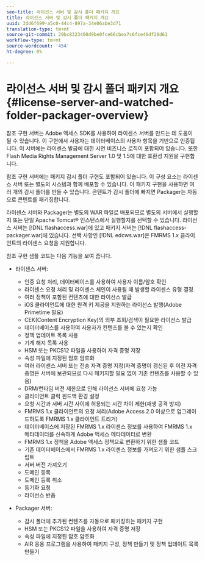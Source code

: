 ```yaml
---
seo-title: 라이선스 서버 및 감시 폴더 패키지 개요
title: 라이선스 서버 및 감시 폴더 패키지 개요
uuid: 3dd6f699-a5c0-44c4-897a-34e06abe3d71
translation-type: tm+mt
source-git-commit: 29bc8323460d9be0fce66cbea7c6fce46df20d61
workflow-type: tm+mt
source-wordcount: '454'
ht-degree: 0%

---
```



# 라이선스 서버 및 감시 폴더 패키지 개요 {#license-server-and-watched-folder-packager-overview}

참조 구현 서버는 Adobe 액세스 SDK를 사용하여 라이센스 서버를 만드는 데 도움이 될 수 있습니다. 이 구현에서 사용자는 데이터베이스의 사용자 항목을 기반으로 인증됩니다. 이 서버에는 라이센스 발급에 대한 시연 비즈니스 로직이 포함되어 있습니다. 또한 Flash Media Rights Management Server 1.0 및 1.5에 대한 호환성 지원을 구현합니다.

참조 구현 서버에는 패키지 감시 폴더 구현도 포함되어 있습니다. 이 구성 요소는 라이센스 서버 또는 별도의 시스템과 함께 배포할 수 있습니다. 이 패키지 구현을 사용하면 여러 개의 감시 폴더를 만들 수 있습니다. 콘텐트가 감시 폴더에 빠지면 Packager는 자동으로 콘텐트를 패키징합니다.

라이센스 서버와 Packager는 별도의 WAR 파일로 배포되므로 별도의 서버에서 실행할지 또는 단일 Apache Tomcat® 인스턴스에서 실행할지를 선택할 수 있습니다. 라이선스 서버는 [!DNL flashaccess.war]에 있고 패키지 서버는 [!DNL flashaccess-packager.war]에 있습니다. 선택 사항인 [!DNL edcws.war]은 FMRMS 1.x 클라이언트의 라이센스 요청을 지원합니다.

참조 구현 샘플 코드는 다음 기능을 보여 줍니다.

* 라이센스 서버:

   * 인증 요청 처리, 데이터베이스를 사용하여 사용자 이름/암호 확인
   * 라이센스 요청 처리 및 라이센스 체인이 사용될 때 발생할 라이센스 유형 결정
   * 여러 정책이 포함된 컨텐츠에 대한 라이선스 발급
   * iOS 클라이언트에 대한 원격 키 제공을 지원하는 라이선스 발행(Adobe Primetime 필요)
   * CEK(Content Encryption Key)의 외부 조회/검색이 필요한 라이선스 발급
   * 데이터베이스를 사용하여 사용자가 컨텐츠를 볼 수 있는지 확인
   * 정책 업데이트 목록 사용
   * 기계 해지 목록 사용
   * HSM 또는 PKCS12 파일을 사용하여 자격 증명 저장
   * 속성 파일에 지정된 암호 암호화
   * 여러 라이센스 서버 또는 전송 자격 증명 지정(자격 증명이 갱신된 후 이전 자격 증명은 서버에 보관되므로 다시 패키지할 필요 없이 기존 컨텐츠를 사용할 수 있음)
   * DRM/런타임 버전 제한으로 인해 라이선스 서버에 요청 가능
   * 클라이언트 클럭 윈드백 환경 설정
   * 요청 시간과 서버 시간 사이에 허용되는 시간 차이 제한(재생 공격 방지)
   * FMRMS 1.x 클라이언트의 요청 처리(Adobe Access 2.0 이상으로 업그레이드하도록 FMRMS 1.x 클라이언트 트리거)
   * 데이터베이스에 저장된 FMRMS 1.x 라이센스 정보를 사용하여 FMRMS 1.x 메타데이터를 신속하게 Adobe 액세스 메타데이터로 변환
   * FMRMS 1.x 정책을 Adobe 액세스 정책으로 변환하기 위한 샘플 코드
   * 기존 데이터베이스에서 FMRMS 1.x 라이센스 정보를 가져오기 위한 샘플 스크립트
   * 서버 버전 가져오기
   * 도메인 등록
   * 도메인 등록 취소
   * 동기화 요청
   * 라이선스 반품

* Packager 서버:

   * 감시 폴더에 추가된 컨텐츠를 자동으로 패키징하는 패키지 구현
   * HSM 또는 PKCS12 파일을 사용하여 자격 증명 저장
   * 속성 파일에 지정된 암호 암호화
   * AIR 응용 프로그램을 사용하여 패키지 구성, 정책 만들기 및 정책 업데이트 목록 만들기

